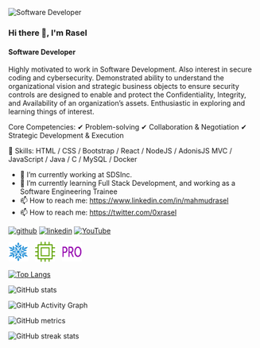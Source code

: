 ![Software Developer](https://media-exp1.licdn.com/dms/image/C5616AQGf5FDk67MW9A/profile-displaybackgroundimage-shrink_200_800/0/1642431540898?e=1648080000&v=beta&t=xChOahskBf8t7bnUy5NSnEBy2AtB_NygICPuWk3Qa3o)

### Hi there 👋, I'm Rasel
#### Software Developer

Highly motivated to work in Software Development. Also interest in secure coding and cybersecurity. Demonstrated ability to understand the organizational vision and strategic business objects to ensure security controls are designed to enable and protect the Confidentiality, Integrity, and Availability of an organization’s assets. Enthusiastic in exploring and learning things of interest.

Core Competencies:
✔ Problem-solving
✔ Collaboration & Negotiation
✔ Strategic Development & Execution

🎁 Skills:  HTML / CSS / Bootstrap / React / NodeJS / AdonisJS MVC / JavaScript / Java / C / MySQL / Docker

- 🔭 I’m currently working at SDSInc. 
- 🌱 I’m currently learning Full Stack Development, and working as a Software Engineering Trainee
- 📫 How to reach me: https://www.linkedin.com/in/mahmudrasel
- 📫 How to reach me: https://twitter.com/0xrasel


[<img src='https://cdn.jsdelivr.net/npm/simple-icons@3.0.1/icons/github.svg' alt='github' height='40'>](https://github.com/devraselmahmud)  [<img src='https://cdn.jsdelivr.net/npm/simple-icons@3.0.1/icons/linkedin.svg' alt='linkedin' height='40'>](https://www.linkedin.com/in/mahmudrasel/)  [<img src='https://cdn.jsdelivr.net/npm/simple-icons@3.0.1/icons/youtube.svg' alt='YouTube' height='40'>](https://www.youtube.com/channel/UCqZSjInGzjD9Tmp1TADGR9Q)  

<a href='https://archiveprogram.github.com/'><img src='https://raw.githubusercontent.com/acervenky/animated-github-badges/master/assets/acbadge.gif' width='40' height='40'></a> <a href='https://docs.github.com/en/developers'><img src='https://raw.githubusercontent.com/acervenky/animated-github-badges/master/assets/devbadge.gif' width='40' height='40'></a> <a href='https://github.com/pricing'><img src='https://raw.githubusercontent.com/acervenky/animated-github-badges/master/assets/pro.gif' width='40' height='40'></a> 

[![Top Langs](https://github-readme-stats.vercel.app/api/top-langs/?username=0xrasel)](https://github.com/anuraghazra/github-readme-stats)

![GitHub stats](https://github-readme-stats.vercel.app/api?username=0xrasel&show_icons=true)  

![GitHub Activity Graph](https://activity-graph.herokuapp.com/graph?username=devraselmahmud)  

![GitHub metrics](https://metrics.lecoq.io/devraselmahmud)  

![GitHub streak stats](https://github-readme-streak-stats.herokuapp.com/?user=devraselmahmud)  

